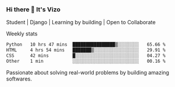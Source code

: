 ### Hi there 👋 It's Vizo

Student | Django | Learning by building | Open to Collaborate

Weekly stats
<!--START_SECTION:waka-->

```txt
Python   10 hrs 47 mins  ████████████████▒░░░░░░░░   65.66 %
HTML     4 hrs 54 mins   ███████▒░░░░░░░░░░░░░░░░░   29.91 %
CSS      42 mins         █░░░░░░░░░░░░░░░░░░░░░░░░   04.27 %
Other    1 min           ░░░░░░░░░░░░░░░░░░░░░░░░░   00.16 %
```

<!--END_SECTION:waka-->


Passionate about solving real-world problems by building amazing softwares.
